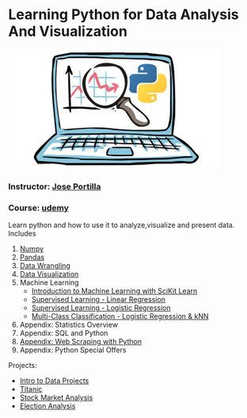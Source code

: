 # Learning Python for Data Analysis And Visualization
![GitHub Logo](https://github.com/time2036/Python_Visualization/blob/master/course_pict.png)

### **Instructor:** [Jose Portilla](https://www.linkedin.com/in/jmportilla)
### **Course:**     [udemy](https://www.udemy.com/learning-python-for-data-analysis-and-visualization/learn/v4/overview)


Learn python and how to use it to analyze,visualize and present data. Includes 

1. [Numpy](https://github.com/time2036/Python_Visualization/blob/master/1_Numpy.ipynb)
1. [Pandas](https://github.com/time2036/Python_Visualization/blob/master/2_Pandas.ipynb)
1. [Data Wrangling](https://github.com/time2036/Python_Visualization/blob/master/3_Data%20Wrangling.ipynb)
1. [Data Visualization](https://github.com/time2036/Python_Visualization/blob/master/4_Data%20Visualization.ipynb)
1. Machine Learning
    - [Introduction to Machine Learning with SciKit Learn](https://github.com/time2036/Python_Visualization/blob/master/5a_ML_Introduction%20to%20Machine%20Learning%20with%20SciKit%20Learn.ipynb)
    - [Supervised Learning - Linear Regression](https://github.com/time2036/Python_Visualization/blob/master/5b_Supervised%20Learning%20-%20Linear%20Regression.ipynb)
    - [Supervised Learning - Logistic Regression](https://github.com/time2036/Python_Visualization/blob/master/5c_Supervised%20Learning%20-%20Logistic%20Regression.ipynb)
    - [Multi-Class Classification - Logistic Regression & kNN](https://github.com/time2036/Python_Visualization/blob/master/5d_Multi-Class%20Classification_LogisticRegression_kNN.ipynb)
1. Appendix: Statistics Overview
1. Appendix: SQL and Python
1. [Appendix: Web Scraping with Python](https://github.com/time2036/Python_Visualization/blob/master/Appendix_Web%20Scraping.ipynb)
1. Appendix: Python Special Offers

Projects:

* [Intro to Data Projects](https://github.com/time2036/Python_Visualization/blob/master/Project_0_Intro.ipynb)
* [Titanic](https://github.com/time2036/Python_Visualization/blob/master/Project_1_Titanic%20Survival.ipynb)
* [Stock Market Analysis](https://github.com/time2036/Python_Visualization/blob/master/Project_2_Stock%20Market%20Analysis.ipynb)
* [Election Analysis](https://github.com/time2036/Python_Visualization/blob/master/Project_3_Election%20Analysis.ipynb)
